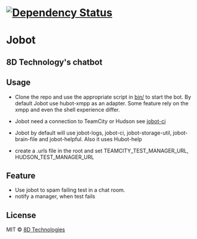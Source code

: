 #  [![Dependency Status][daviddm-image]][daviddm-url]
# Jobot 
## 8D Technology's chatbot   

## Usage
* Clone the repo and use the appropriate script in [bin/](/bin) to start the bot. 
  By default Jobot use hubot-xmpp as an adapter. 
  Some feature rely on the xmpp and even the shell experience differ.
* Jobot need a connection to TeamCity or Hudson see [jobot-ci](https://github.com/8DTechnologies/jobot-ci)

* Jobot by default will use jobot-logs, jobot-ci, jobot-storage-util, jobot-brain-file and jobot-helpful. Also it uses Hubot-help

* create a .urls file in the root and set TEAMCITY_TEST_MANAGER_URL, HUDSON_TEST_MANAGER_URL

## Feature 
+ Use jobot to spam failing test in a chat room.
+ notify a manager, when test fails 
## License

MIT © [8D Technologies](http://www.8d.com)


[daviddm-image]: https://david-dm.org/scboucher/jobot.svg?theme=shields.io
[daviddm-url]: https://david-dm.org/scboucher/jobot
